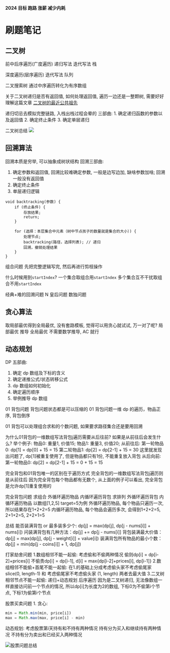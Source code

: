 **2024 目标 跑路 涨薪 减少内耗**

# 刷题笔记

## 二叉树

前中后序遍历(广度遍历)
递归写法
迭代写法 栈

深度遍历(层序遍历)
迭代写法 队列

二叉搜索树
通过中序遍历转化为有序数组

关于二叉树递归是否有返回值, 如何处理返回值, 遍历一边还是一整颗树, 需要好好理解这篇文章
[二叉树的最近公共祖先](https://programmercarl.com/0236.%E4%BA%8C%E5%8F%89%E6%A0%91%E7%9A%84%E6%9C%80%E8%BF%91%E5%85%AC%E5%85%B1%E7%A5%96%E5%85%88.html)

递归切忌去模拟完整链路, 入栈出栈过程会晕的
三部曲: 1. 确定递归函数的参数以及返回值 2. 确定终止条件 3. 确定单层递归

二叉树总结
![](https://code-thinking-1253855093.file.myqcloud.com/pics/20211030125421.png)

## 回溯算法

回溯本质是穷举, 可以抽象成树状结构
回溯三部曲:

1. 确定参数和返回值, 回溯比较难确定参数, 一般是边写边加, 缺啥参数加啥; 回溯一般没有返回值
2. 确定终止条件
3. 单层递归逻辑

```
void backtracking(参数) {
    if (终止条件) {
        存放结果;
        return;
    }

    for (选择：本层集合中元素（树中节点孩子的数量就是集合的大小）) {
        处理节点;
        backtracking(路径，选择列表); // 递归
        回溯，撤销处理结果
    }
}
```

组合问题
先把完整逻辑写完, 然后再进行剪枝操作

什么时候用到`startIndex`?
一个集合取组合用`startIndex`
多个集合互不干扰取组合不用`startIndex`

经典+难的回溯问题
N 皇后问题
数独问题

## 贪心算法

取局部最优得到全局最优, 没有套路模板, 觉得可以用贪心就试试, 万一对了呢?
局部最优 推导 全局最优 不需要数学推导, AC 就行

## 动态规划

DP 五部曲:

1. 确定 dp 数组及下标的含义
2. 确定递推公式/状态转移公式
3. dp 数组如何初始化
4. 确定遍历顺序
5. 举例推导 dp 数组

01 背包问题
背包问题状态都是可以压缩的
01 背包问题一维 dp 的遍历，物品正序, 背包倒序

01 背包可以处理组合求和的个数问题, 如果要求路径集合还是要用回溯

为什么01背包的一维数组写法背包j遍历需要从后往前?
如果是从前往后会发生什么?
举个例子: 物品0: 重量1, 价值15; 物品1: 重量3, 价值20;
从前往后: 
第一轮物品0: dp[1] = dp[0] + 15 = 15
第二轮物品1: dp[2] = dp[2-1] + 15 = 30
这里就发现出问题了, dp[1]被重复使用了, 但是物品都只有1份, 不能重复放入背包
从后向前:
第一轮物品0: dp[2] = dp[2-1] + 15 = 0 + 15 = 15

完全背包和01背包唯一的区别在于遍历方式
完全背包的一维数组写法背包j遍历则是从前往后
因为完全背包每个物品都有无数个, 从上面的例子可以看出, 完全背包是允许dp[1]重复使用的

完全背包问题
求组合 外循环遍历物品 内循环遍历背包
求排列 外循环遍历背包 内循环遍历物品
以数组[1,2,5] target=5为例
外循环遍历物品, 每个物品只遍历一次, 所以结果存在1+2+2=5
内循环遍历物品, 每个物品会遍历多次, 会得到1+2+2=5, 2+1+2=5, 2+2+1=5

总结
能否装满背包 or 最多装多少个: dp[j] = max(dp[j], dp[j - nums[i]] + nums[i])
问装满背包有几种方法：dp[j] += dp[j - nums[i]]
背包装满最大价值：dp[j] = max(dp[j], dp[j - weight[i]] + value[i])
装满背包所有物品的最小个数：dp[j] = min(dp[j - coins[i]] + 1, dp[j])

打家劫舍问题
1.数组相邻不能一起偷: 考虑偷和不偷两种情况 偷则dp[i] = dp[i-2]+prices[i] 不偷责dp[i] = dp[i-1], d[i] = max{dp[i-2]+prices[i], dp[i-1]}
2.数组相邻不能偷+首尾不能一起偷: 在1.的基础上分成考虑偷头家不考虑偷尾家slice(0, length-1) 和 考虑偷尾家不考虑偷头家 (1, length) 两者去最大值
3.二叉树相邻节点不能一起偷: 递归+动态规划 后序遍历 因为是二叉树递归, 无法像数组一样直接访问前一个节点的情况, 所以dp[i]为长度为2的数组, 下标0为不偷第i个节点, 下标1为偷第i个节点

股票买卖问题
1.
贪心: 
```js
min = Math.min(min, price[i])
max = Math.max(max, price[i] - min) 
```
动态规划:
考虑股票第i天持有和不持有两种情况
持有分为买入和继续持有两种情况
不持有分为卖出和已经买入两种情况

![股票问题总结](https://dev.azure.com/HealMSlin/8544be09-1224-4eb0-824b-90c4ec9d49ee/_apis/git/repositories/7a27a721-4c93-4ecf-8258-d5422217b60a/items?path=%2F1705770779443_4382.png&versionDescriptor%5BversionOptions%5D=0&versionDescriptor%5BversionType%5D=0&versionDescriptor%5Bversion%5D=master&resolveLfs=true&%24format=octetStream&api-version=5.0)